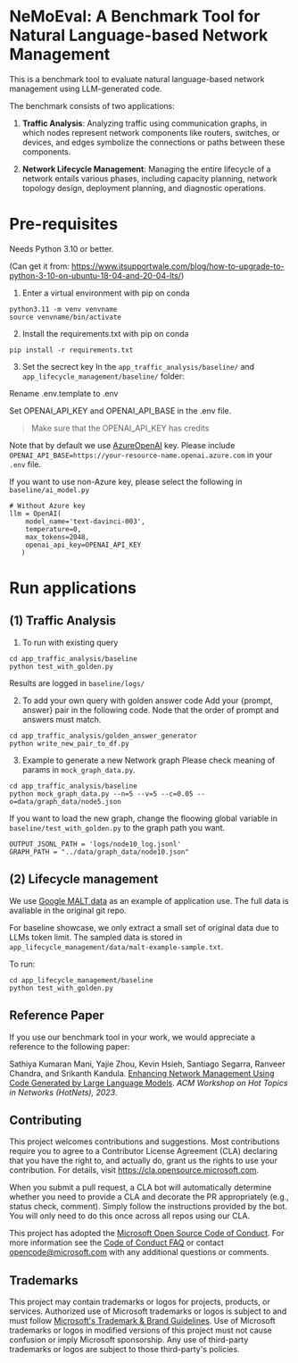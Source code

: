# NeMoEval: A Benchmark Tool for Natural Language-based Network Management

This is a benchmark tool to evaluate natural language-based network management using LLM-generated code.

The benchmark consists of two applications:

1. **Traffic Analysis**: Analyzing traffic using communication graphs, in which nodes represent network components like routers, switches, or devices, and edges symbolize the connections or paths between these components.

2. **Network Lifecycle Management**: Managing the entire lifecycle of a network entails various phases, including capacity planning, network topology design, deployment planning, and diagnostic operations.

# Pre-requisites 

Needs Python 3.10 or better.

(Can get it from: https://www.itsupportwale.com/blog/how-to-upgrade-to-python-3-10-on-ubuntu-18-04-and-20-04-lts/)


1. Enter a virtual environment with pip on conda
```
python3.11 -m venv venvname
source venvname/bin/activate
```

2. Install the requirements.txt with pip on conda
```
pip install -r requirements.txt
```

3. Set the secrect key
In the `app_traffic_analysis/baseline/` and `app_lifecycle_management/baseline/` folder:

Rename .env.template to .env

Set OPENAI_API_KEY and OPENAI_API_BASE in the .env file.
> Make sure that the OPENAI_API_KEY has credits

Note that by default we use [AzureOpenAI](https://azure.microsoft.com/en-us/products/ai-services/openai-service-b) key. Please include `OPENAI_API_BASE=https://your-resource-name.openai.azure.com` in your `.env` file.

If you want to use non-Azure key, please select the following in `baseline/ai_model.py`
```
# Without Azure key
llm = OpenAI(
    model_name='text-davinci-003',
    temperature=0,
    max_tokens=2048,
    openai_api_key=OPENAI_API_KEY
   )
```


# Run applications

## (1) Traffic Analysis

1. To run with existing query
```
cd app_traffic_analysis/baseline
python test_with_golden.py
```
Results are logged in `baseline/logs/`

2. To add your own query with golden answer code
Add your {prompt, answer} pair in the following code. Node that the order of prompt and answers must match.
```
cd app_traffic_analysis/golden_answer_generator
python write_new_pair_to_df.py
```

3. Example to generate a new Network graph
Please check meaning of params in `mock_graph_data.py`.
```
cd app_traffic_analysis/baseline
python mock_graph_data.py --n=5 --v=5 --c=0.05 --o=data/graph_data/node5.json
```


If you want to load the new graph, change the floowing global variable in `baseline/test_with_golden.py` to the graph path you want.
```
OUTPUT_JSONL_PATH = 'logs/node10_log.jsonl'
GRAPH_PATH = "../data/graph_data/node10.json"
```


## (2) Lifecycle management
We use [Google MALT data](https://github.com/google/malt-example-models) as an example of application use. The full data is avaliable in the original git repo.

For baseline showcase, we only extract a small set of original data due to LLMs token limit. The sampled data is stored in `app_lifecycle_management/data/malt-example-sample.txt`.

To run:
```
cd app_lifecycle_management/baseline
python test_with_golden.py
```
## Reference Paper

If you use our benchmark tool in your work, we would appreciate a reference to the following paper:

Sathiya Kumaran Mani, Yajie Zhou, Kevin Hsieh, Santiago Segarra, Ranveer Chandra, and Srikanth Kandula. [Enhancing Network Management Using Code Generated by Large Language Models](https://www.microsoft.com/en-us/research/publication/enhancing-network-management-using-code-generated-by-large-language-models/). *ACM Workshop on Hot Topics in Networks (HotNets), 2023*.

## Contributing

This project welcomes contributions and suggestions.  Most contributions require you to agree to a
Contributor License Agreement (CLA) declaring that you have the right to, and actually do, grant us
the rights to use your contribution. For details, visit https://cla.opensource.microsoft.com.

When you submit a pull request, a CLA bot will automatically determine whether you need to provide
a CLA and decorate the PR appropriately (e.g., status check, comment). Simply follow the instructions
provided by the bot. You will only need to do this once across all repos using our CLA.

This project has adopted the [Microsoft Open Source Code of Conduct](https://opensource.microsoft.com/codeofconduct/).
For more information see the [Code of Conduct FAQ](https://opensource.microsoft.com/codeofconduct/faq/) or
contact [opencode@microsoft.com](mailto:opencode@microsoft.com) with any additional questions or comments.

## Trademarks

This project may contain trademarks or logos for projects, products, or services. Authorized use of Microsoft 
trademarks or logos is subject to and must follow 
[Microsoft's Trademark & Brand Guidelines](https://www.microsoft.com/en-us/legal/intellectualproperty/trademarks/usage/general).
Use of Microsoft trademarks or logos in modified versions of this project must not cause confusion or imply Microsoft sponsorship.
Any use of third-party trademarks or logos are subject to those third-party's policies.